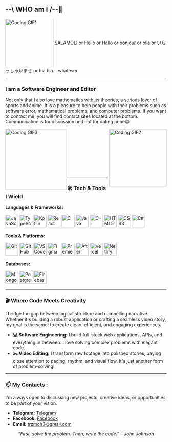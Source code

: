 ## --\ WHO am I /--🤨
<div align="left">
  <img align="center" height="150" src="https://media.giphy.com/media/v1.Y2lkPTc5MGI3NjExNXV0OGV1emUwOGo1MmYxaG56dG0yNGc5YXprbWhkbHZjb2l6b3diaSZlcD12MV9naWZzX3NlYXJjaCZjdD1n/BomawdqbHwpbZy5faU/giphy.gif" alt="Coding GIF1" />
SALAMOLI or Hello or Hallo or bonjour or olla or いらっしゃいませ or bla bla... whatever
</div>

---

### I am a Software Engineer and Editor
Not only that I also love mathematics with its theories, a serious lover of sports and anime.  It is a pleasure to help people with their problems such as software error, mathematical problems, and computer problems. If you want to contact me, you will find contact sites located at the bottom. Communication is for discussion and not for dating hehe😁
<div align="left">
  <img align="right" height="180" src="https://media.giphy.com/media/v1.Y2lkPTc5MGI3NjExOXVyYnduZ3hjM3JhN2Jud3hrM2E5ZzRzeDF4eDR6bTBraHJkejNjbyZlcD12MV9naWZzX3NlYXJjaCZjdD1n/13HgwGsXF0aiGY/giphy.gif" alt="Coding GIF2" />
  <img align="left" height="190" src="https://media.giphy.com/media/v1.Y2lkPTc5MGI3NjExMTJxNG8wamlnem94YWlod3l0dGVsa3c2c2psZDFqb3N2ejA4Y3ZlYSZlcD12MV9zdGlja2Vyc19zZWFyY2gmY3Q9cw/RkX2zcpO79EAf82ESl/giphy.gif" alt="Coding GIF3" />
</div>

<br><br><br><br><br><br><br><br>

---

### 🛠️ Tech & Tools I Wield

**Languages & Frameworks:**
<div align="left">
  <img src="https://img.icons8.com/color/48/000000/javascript.png" alt="JavaScript" width="40" height="40"/>
  <img src="https://img.icons8.com/color/48/000000/typescript.png" alt="TypeScript" width="40" height="40"/>
  <img src="https://img.icons8.com/color/48/000000/kotlin.png" alt="Kotlin" width="40" height="40"/>
  <img src="https://img.icons8.com/color/48/000000/react-native.png" alt="React" width="40" height="40"/>
  <img src="https://img.icons8.com/color/48/000000/c-programming.png" alt="C" width="40" height="40"/>
  <img src="https://img.icons8.com/color/48/000000/java-coffee-cup-logo.png" alt="Java" width="40" height="40"/>
  <img src="https://img.icons8.com/color/48/000000/c-plus-plus-logo.png" alt="C++" width="40" height="40"/>
  <img src="https://img.icons8.com/color/48/000000/html-5.png" alt="HTML5" width="40" height="40"/>
  <img src="https://img.icons8.com/color/48/000000/css3.png" alt="CSS3" width="40" height="40"/>
  <img src="https://img.icons8.com/color/48/000000/c-sharp-logo.png" alt="C#" width="40" height="40"/>
</div>

**Tools & Platforms:**
<div align="left">
  <img src="https://img.icons8.com/color/48/000000/git.png" alt="Git" width="40" height="40"/>
  <img src="https://img.icons8.com/ios-glyphs/48/000000/github.png" alt="GitHub" width="40" height="40"/>
  <img src="https://img.icons8.com/color/48/000000/visual-studio-code-2019.png" alt="VS Code" width="40" height="40"/>
  <img src="https://img.icons8.com/color/48/000000/figma.png" alt="Figma" width="40" height="40"/>
  <img src="https://img.icons8.com/color/48/000000/adobe-premiere-pro.png" alt="Premiere Pro" width="40" height="40"/>
  <img src="https://img.icons8.com/color/48/000000/adobe-after-effects.png" alt="After Effects" width="40" height="40"/>
  <img src="https://img.icons8.com/ios/48/000000/vercel.png" alt="Vercel" width="40" height="40"/>
  <img src="https://img.icons8.com/color/48/000000/netlify.png" alt="Netlify" width="40" height="40"/>
</div>

**Databases:**
<div align="left">
  <img src="https://img.icons8.com/color/48/000000/mongodb.png" alt="MongoDB" width="40" height="40"/>
  <img src="https://img.icons8.com/color/48/000000/postgreesql.png" alt="PostgreSQL" width="40" height="40"/>
  <img src="https://img.icons8.com/color/48/000000/firebase.png" alt="Firebase" width="40" height="40"/>
</div>

---

### 🎬 Where Code Meets Creativity

I bridge the gap between logical structure and compelling narrative. Whether it's building a robust application or crafting a seamless video story, my goal is the same: to create clean, efficient, and engaging experiences.

- **💻 Software Engineering:** I build full-stack web applications, APIs, and everything in between. I love solving complex problems with elegant code.
- **✂️ Video Editing:** I transform raw footage into polished stories, paying close attention to pacing, rhythm, and visual flow. It's just another form of problem-solving!

---

### 📫 My Contacts :

I'm always open to discussing new projects, creative ideas, or opportunities to be part of your vision.

- **Telegram:** [Telegram](#)
- **Facebook:** [Facebook](#)
- **Email:** trzmoh3@gmail.com

<div align="center">
  
*“First, solve the problem. Then, write the code.” – John Johnson*

</div>
